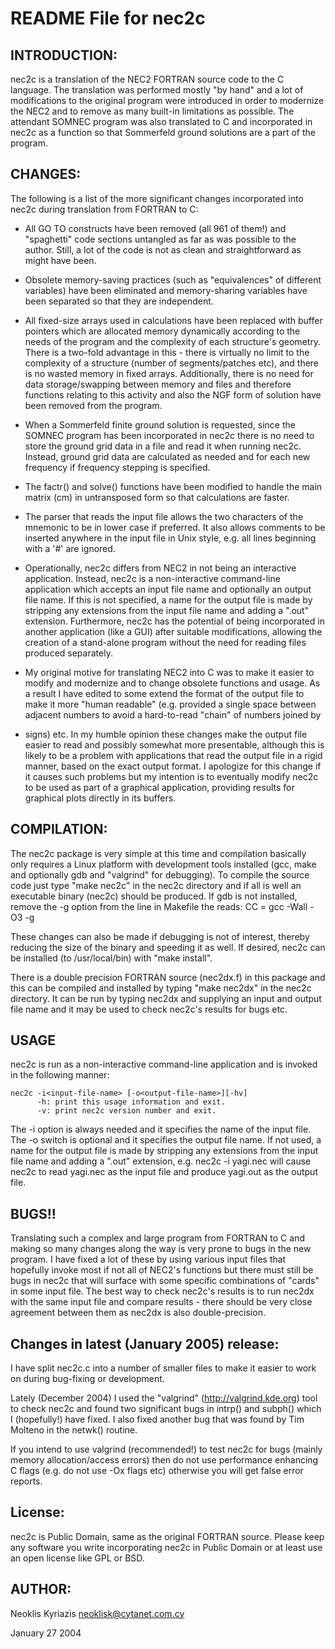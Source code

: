 # README File for nec2c

## INTRODUCTION:
nec2c is a translation of the NEC2 FORTRAN source code to the C language.
The translation was performed mostly "by hand" and a lot of modifications
to the original program were introduced in order to modernize the NEC2
and to remove as many built-in limitations as possible. The attendant
SOMNEC program was also translated to C and incorporated in nec2c as a
function so that Sommerfeld ground solutions are a part of the program.

## CHANGES:
The following is a list of the more significant changes incorporated into
nec2c during translation from FORTRAN to C:

* All GO TO constructs have been removed (all 961 of them!) and "spaghetti"
code sections untangled as far as was possible to the author. Still, a lot
of the code is not as clean and straightforward as might have been.

* Obsolete memory-saving practices (such as "equivalences" of different
variables) have been eliminated and memory-sharing variables have been
separated so that they are independent.

* All fixed-size arrays used in calculations have been replaced with
buffer pointers which are allocated memory dynamically according to the
needs of the program and the complexity of each structure's geometry.
There is a two-fold advantage in this - there is virtually no limit to
the complexity of a structure (number of segments/patches etc), and there
is no wasted memory in fixed arrays. Additionally, there is no need for
data storage/swapping between memory and files and therefore functions
relating to this activity and also the NGF form of solution have been
removed from the program.

* When a Sommerfeld finite ground solution is requested, since the 
SOMNEC program has been incorporated in nec2c there is no need to store
the ground grid data in a file and read it when running nec2c. Instead,
ground grid data are calculated as needed and for each new frequency if
frequency stepping is specified.

* The factr() and solve() functions have been modified to handle the
main matrix (cm) in untransposed form so that calculations are faster.

* The parser that reads the input file allows the two characters of the
mnemonic to be in lower case if preferred. It also allows comments to be
inserted anywhere in the input file in Unix style, e.g. all lines
beginning with a '#' are ignored.

* Operationally, nec2c differs from NEC2 in not being an interactive
application. Instead, nec2c is a non-interactive command-line application
which accepts an input file name and optionally an output file name.
If this is not specified, a name for the output file is made by stripping
any extensions from the input file name and adding a ".out" extension.
Furthermore, nec2c has the potential of being incorporated in another
application (like a GUI) after suitable modifications, allowing the
creation of a stand-alone program without the need for reading files
produced separately.

* My original motive for translating NEC2 into C was to make it easier
to modify and modernize and to change obsolete functions and usage. As
a result I have edited to some extend the format of the output file to
make it more "human readable" (e.g. provided a single space between
adjacent numbers to avoid a hard-to-read "chain" of numbers joined by
- signs) etc. In my humble opinion these changes make the output file
easier to read and possibly somewhat more presentable, although this is
likely to be a problem with applications that read the output file in a
rigid manner, based on the exact output format. I apologize for this
change if it causes such problems but my intention is to eventually
modify nec2c to be used as part of a graphical application, providing
results for graphical plots directly in its buffers.

## COMPILATION:
The nec2c package is very simple at this time and compilation basically
only requires a Linux platform with development tools installed (gcc,
make and optionally gdb and "valgrind" for debugging). To compile the
source code just type "make nec2c" in the nec2c directory and if all is 
well an executable binary (nec2c) should be produced. If gdb is not
installed, remove the -g option from the line in Makefile the reads:
CC = gcc -Wall -O3 -g

These changes can also be made if debugging is not of interest, thereby
reducing the size of the binary and speeding it as well. If desired,
nec2c can be installed (to /usr/local/bin) with "make install".

There is a double precision FORTRAN source (nec2dx.f) in this package
and this can be compiled and installed by typing "make nec2dx" in the
nec2c directory. It can be run by typing nec2dx and supplying an input
and output file name and it may be used to check nec2c's results for
bugs etc.

## USAGE
nec2c is run as a non-interactive command-line application
and is invoked in the following manner:

    nec2c -i<input-file-name> [-o<output-file-name>][-hv]
          -h: print this usage information and exit.
          -v: print nec2c version number and exit.

The -i option is always needed and it specifies the name of the input
file. The -o switch is optional and it specifies the output file name.
If not used, a name for the output file is made by stripping any
extensions from the input file name and adding a ".out" extension, e.g.
nec2c -i yagi.nec will cause nec2c to read yagi.nec as the input file
and produce yagi.out as the output file.

## BUGS!!
Translating such a complex and large program from FORTRAN to C and making
so many changes along the way is very prone to bugs in the new program.
I have fixed a lot of these by using various input files that hopefully
invoke most if not all of NEC2's functions but there must still be bugs
in nec2c that will surface with some specific combinations of "cards" in
some input file. The best way to check nec2c's results is to run nec2dx
with the same input file and compare results - there should be very close
agreement between them as nec2dx is also double-precision.

## Changes in latest (January 2005) release:
I have split nec2c.c into a number of smaller files to make it easier
to work on during bug-fixing or development.

Lately (December 2004) I used the "valgrind" (http://valgrind.kde.org)
tool to check nec2c and found two significant bugs in intrp() and subph()
which I (hopefully!) have fixed. I also fixed another bug that was
found by Tim Molteno in the netwk() routine.

If you intend to use valgrind (recommended!) to test nec2c for bugs
(mainly memory allocation/access errors) then do not use performance
enhancing C flags (e.g. do not use -Ox flags etc) otherwise you will get
false error reports.

## License:
nec2c is Public Domain, same as the original FORTRAN source.
Please keep any software you write incorporating nec2c in Public Domain
or at least use an open license like GPL or BSD.

## AUTHOR:

Neoklis Kyriazis   neoklisk@cytanet.com.cy

January 27 2004
  
